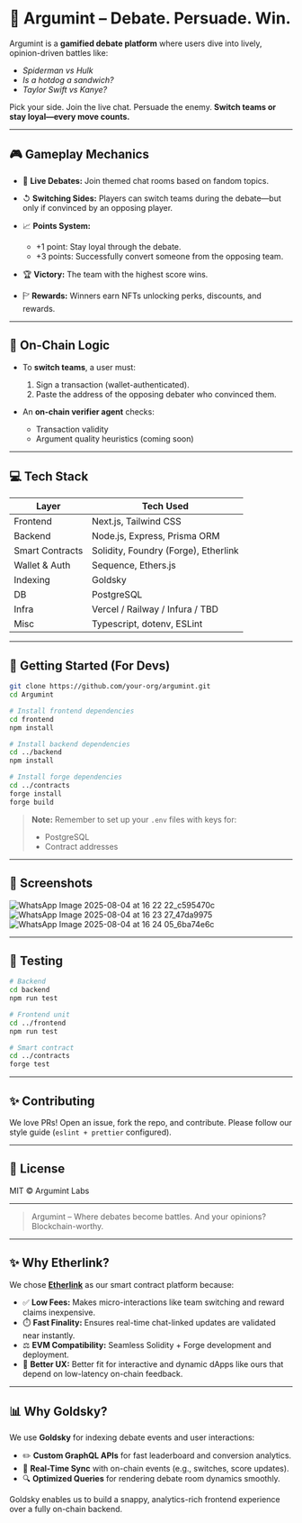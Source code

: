 # 🧠 Argumint – Debate. Persuade. Win.

Argumint is a **gamified debate platform** where users dive into lively, opinion-driven battles like:

* *Spiderman vs Hulk*
* *Is a hotdog a sandwich?*
* *Taylor Swift vs Kanye?*

Pick your side. Join the live chat. Persuade the enemy. **Switch teams or stay loyal—every move counts.**

---

## 🎮 Gameplay Mechanics

* 💬 **Live Debates:** Join themed chat rooms based on fandom topics.
* ↺ **Switching Sides:** Players can switch teams during the debate—but only if convinced by an opposing player.
* 📈 **Points System:**

  * +1 point: Stay loyal through the debate.
  * +3 points: Successfully convert someone from the opposing team.
* 🏆 **Victory:** The team with the highest score wins.
* 🏱 **Rewards:** Winners earn NFTs unlocking perks, discounts, and rewards.

---

## 🔐 On-Chain Logic

* To **switch teams**, a user must:

  1. Sign a transaction (wallet-authenticated).
  2. Paste the address of the opposing debater who convinced them.
* An **on-chain verifier agent** checks:

  * Transaction validity
  * Argument quality heuristics (coming soon)

---

## 💻 Tech Stack

| Layer           | Tech Used                            |
| --------------- | ------------------------------------ |
| Frontend        | Next.js, Tailwind CSS                |
| Backend         | Node.js, Express, Prisma ORM         |
| Smart Contracts | Solidity, Foundry (Forge), Etherlink |
| Wallet & Auth   | Sequence, Ethers.js                  |
| Indexing        | Goldsky                              |
| DB              | PostgreSQL                           |
| Infra           | Vercel / Railway / Infura / TBD      |
| Misc            | Typescript, dotenv, ESLint           |

---

## 🚀 Getting Started (For Devs)

```bash
git clone https://github.com/your-org/argumint.git
cd Argumint

# Install frontend dependencies
cd frontend
npm install

# Install backend dependencies
cd ../backend
npm install

# Install forge dependencies
cd ../contracts
forge install
forge build 
```

> **Note:** Remember to set up your `.env` files with keys for:
>
> * PostgreSQL
> * Contract addresses

---

## 📸 Screenshots

![WhatsApp Image 2025-08-04 at 16 22 22\_c595470c](https://github.com/user-attachments/assets/5b519839-f9f3-41f6-ae28-9271e97774e6)
![WhatsApp Image 2025-08-04 at 16 23 27\_47da9975](https://github.com/user-attachments/assets/96203d14-2616-4e13-a14b-b379b7d7885e)
![WhatsApp Image 2025-08-04 at 16 24 05\_6ba74e6c](https://github.com/user-attachments/assets/fe7b9334-def7-4fb0-98ca-496a1239189f)

---

## 🧪 Testing

```bash
# Backend
cd backend
npm run test

# Frontend unit
cd ../frontend
npm run test

# Smart contract
cd ../contracts
forge test
```

---

## ✨ Contributing

We love PRs! Open an issue, fork the repo, and contribute. Please follow our style guide (`eslint + prettier` configured).

---

## 📜 License

MIT © Argumint Labs

---

> Argumint – Where debates become battles. And your opinions? Blockchain-worthy.

---

## ✨ Why Etherlink?

We chose **[Etherlink](https://etherlink.com/)** as our smart contract platform because:

* ✅ **Low Fees:** Makes micro-interactions like team switching and reward claims inexpensive.
* ⏱️ **Fast Finality:** Ensures real-time chat-linked updates are validated near instantly.
* ⚖️ **EVM Compatibility:** Seamless Solidity + Forge development and deployment.
* 🫶 **Better UX:** Better fit for interactive and dynamic dApps like ours that depend on low-latency on-chain feedback.

---

## 📊 Why Goldsky?

We use **Goldsky** for indexing debate events and user interactions:

* ✏️ **Custom GraphQL APIs** for fast leaderboard and conversion analytics.
* 🚀 **Real-Time Sync** with on-chain events (e.g., switches, score updates).
* 🔍 **Optimized Queries** for rendering debate room dynamics smoothly.

Goldsky enables us to build a snappy, analytics-rich frontend experience over a fully on-chain backend.
